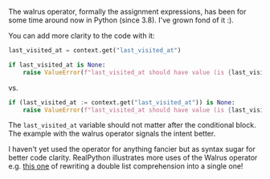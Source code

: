 The walrus operator, formally the assignment expressions, has been for some time around now in Python (since 3.8). I've grown fond of it :).

You can add more clarity to the code with it:

```python
last_visited_at = context.get("last_visited_at")

if last_visited_at is None:
    raise ValueError(f"last_visited_at should have value (is {last_visited_at})")
```

vs.

```python
if (last_visited_at := context.get("last_visited_at")) is None:
    raise ValueError(f"last_visited_at should have value (is {last_visited_at})")
```

The `last_visited_at` variable should not matter after the conditional block. The example with the walrus operator signals the intent better.

I haven't yet used the operator for anything fancier but as syntax sugar for better code clarity. RealPython illustrates more uses of the Walrus operator e.g. [this one](https://realpython.com/python-walrus-operator/#list-comprehensions) of rewriting a double list comprehension into a single one!
